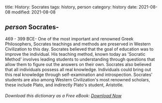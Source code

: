 title: History: Socrates
tags: history, person
category: history
date: 2021-08-08
modified: 2021-08-08

## _person_ Socrates-
469 - 399 BCE-
One of the most important and
renowned Greek Philosophers, Socrates teachings and methods are
preserved in Western Civilization to this day. Socrates believed that
the goal of education was to improve the individual. His teaching
method, known today as 'Socratic Method' involves leading students to
understanding through questions that allow them to figure out the
answers on their own. Socrates also believed that all individuals
possess all real knowledge. Individuals could bring out this
 real knowledge through self-examination and introspection.
Socrates' students are also among Western Civilization's most renowned
scholars, these include Plato, and indirectly Plato's student, Aristotle.


###### Download *this* dictionary as a Free eBook: [Download Now]({static}static/SerfHistoryDictionary.pdf)

